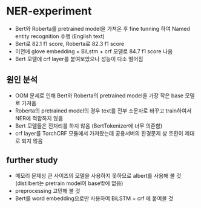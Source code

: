 # NER-experiment
* Bert와 Roberta를 pretrained model을 가져온 후 fine tunning 하여 Named entity recognition 수행 (English text)
* Bert로 82.1 f1 score, Roberta로 82.3 f1 score
* 이전에 glove embedding + BiLstm + crf 모델로 84.7 f1 score 나옴
* Bert 모델에 crf layer를 붙여보았으나 성능이 다소 떨어짐

## 원인 분석
* OOM 문제로 인해 Bert와 Roberta의 pretrained model을 가장 작은 base 모델로 가져옴
* Roberta의 pretrained model의 경우 text를 전부 소문자로 바꾸고 train하여서 NER에 적합하지 않음
* Bert 모델들은 전처리를 하지 않음 (BertTokenizer에 너무 의존함)
* crf layer를 TorchCRF 모듈에서 가져왔는데 공용서버의 환경문제 상 호환이 제대로 되지 않음

## further study
* 메모리 문제상 큰 사이즈의 모델을 사용하지 못하므로 albert를 사용해 볼 것 (distilbert는 pretrain model이 base밖에 없음)
* preprocessing 고민해 볼 것
* Bert를 word embedding으로만 사용하여 BiLSTM + crf 에 붙여볼 것 
